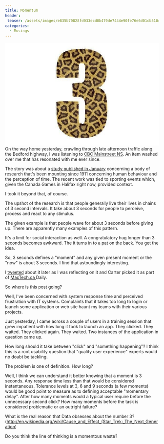 ```yaml
---
title: Momentum
header:
 teaser: /assets/images/e835b70828fd033ecd0b470de7444e90fe76e6d01cb5104797f9c3_640_three.jpg
categories:
  - Musings
---
```

<img src="/assets/images/e835b70828fd033ecd0b470de7444e90fe76e6d01cb5104797f9c3_640_three.jpg">On the way home yesterday, crawling through late afternoon traffic along the Bedford highway, I was listening to <a href="http://twitter.com/cbcmainstreet">CBC Mainstreet NS</a>. An item washed over me that has resonated with me ever since.

The story was about a <a href="http://news.sciencemag.org/sciencenow/2011/01/hugs-follow-a-3-second-rule.html?ref=hp">study published in January</a> concerning a body of research that's been mounting since 1911 concerning human behaviour and the perception of time. The recent work was tied to sporting events which, given the Canada Games in Halifax right now, provided context.

I took it beyond that, of course.

The upshot of the research is that people generally live their lives in chains of 3 second intervals. It take about 3 seconds for people to perceive, process and react to any stimulus.

The given example is that people wave for about 3 seconds before giving up. There are apparently many examples of this pattern.

It's a limit for social interaction as well. A congratulatory hug longer than 3 seconds becomes awkward. The it turns in to a pat on the back. You get the idea.

So, 3 seconds defines a "moment" and any given present moment or the "now" is about 3 seconds. I find that astoundingly interesting.

I <a href="http://twitter.com/douglangille/status/37983447829970944">tweeted</a> about it later as I was reflecting on it and Carter picked it as part of <a href="http://paper.li/mactechca">MacTech.ca </a>Daily.

So where is this post going?

Well, I've been concerned with system response time and perceived frustration with IT systems. Complaints that it takes too long to login or launch some application or web site haunt my teams with their various projects.

Just yesterday, I came across a couple of users in a training session that grew impatient with how long it took to launch an app. They clicked. They waited. They clicked again. They waited. Two instances of the application in question came up.

How long should it take between "click" and "something happening"? I think this is a root usability question that "quality user experience" experts would no doubt be tackling.

The problem is one of definition. How long?

Well, I think we can understand it better knowing that a moment is 3 seconds. Any response time less than that would be considered instantaneous. Tolerance levels at 3, 6 and 9 seconds (a few moments) would be good point to measure as to defining acceptable "momentary delay". After how many moments would a typical user require before the unnecessary second click? How many moments before the task is considered problematic or an outright failure?

What is the real reason that Data obsesses about the number 3?  
 (<a href="http://en.wikipedia.org/wiki/Cause_and_Effect_(Star_Trek:_The_Next_Generation">http://en.wikipedia.org/wiki/Cause_and_Effect_(Star_Trek:_The_Next_Generation</a>)

Do you think the line of thinking is a momentous waste?